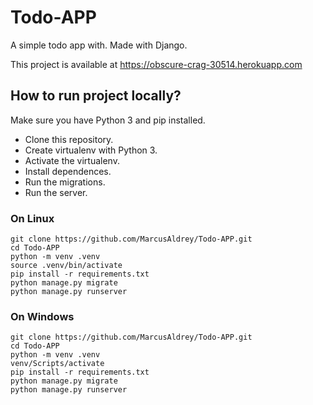 # Todo-APP
A simple todo app with. Made with Django.

This project is available at https://obscure-crag-30514.herokuapp.com

## How to run project locally?

Make sure you have Python 3 and pip installed.
- Clone this repository.
- Create virtualenv with Python 3.
- Activate the virtualenv.
- Install dependences.
- Run the migrations.
- Run the server.

### On Linux
```
git clone https://github.com/MarcusAldrey/Todo-APP.git
cd Todo-APP
python -m venv .venv
source .venv/bin/activate
pip install -r requirements.txt
python manage.py migrate
python manage.py runserver
```
### On Windows
```
git clone https://github.com/MarcusAldrey/Todo-APP.git
cd Todo-APP
python -m venv .venv
venv/Scripts/activate
pip install -r requirements.txt
python manage.py migrate
python manage.py runserver
```
